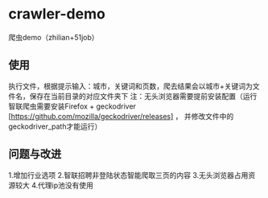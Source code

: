 # crawler-demo
爬虫demo（zhilian+51job）

## 使用
执行文件，根据提示输入：城市，关键词和页数，爬去结果会以城市+关键词为文件名，保存在当前目录的对应文件夹下
注：无头浏览器需要提前安装配置（运行智联爬虫需要安装Firefox + geckodriver [https://github.com/mozilla/geckodriver/releases] ，
并修改文件中的geckodriver_path才能运行）

## 问题与改进
1.增加行业选项
2.智联招聘非登陆状态智能爬取三页的内容
3.无头浏览器占用资源较大
4.代理ip池没有使用
